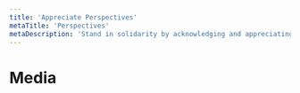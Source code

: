 ```yaml
---
title: 'Appreciate Perspectives'
metaTitle: 'Perspectives'
metaDescription: 'Stand in solidarity by acknowledging and appreciating black trans perspectives.'
---
```


# Media